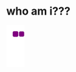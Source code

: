 # who am i???


<img src='https://github.com/darkkLUCIFER/darkkLUCIFER/blob/output/github-contribution-grid-snake.gif'> 
